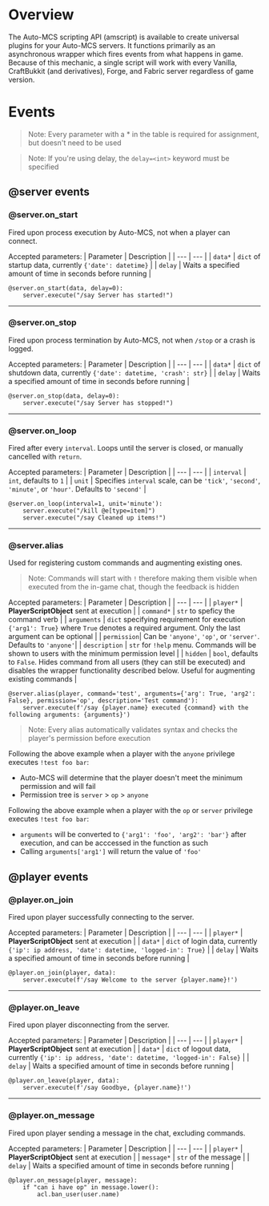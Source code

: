 # Overview

The Auto-MCS scripting API (amscript) is available to create universal plugins for your Auto-MCS servers. It functions primarily as an asynchronous wrapper which fires events from what happens in game. Because of this mechanic, a single script will work with every Vanilla, CraftBukkit (and derivatives), Forge, and Fabric server regardless of game version.




# Events

> Note: Every parameter with a * in the table is required for assignment, but doesn't need to be used

> Note: If you're using delay, the `delay=<int>` keyword must be specified 


## @server events

### @server.on_start

Fired upon process execution by Auto-MCS, not when a player can connect.

Accepted parameters:
| Parameter | Description |
| --- | --- |
| `data*` | `dict` of startup data, currently `{'date': datetime}` |
| `delay` | Waits a specified amount of time in seconds before running |

```
@server.on_start(data, delay=0):
    server.execute("/say Server has started!")
```



--------------------------------------------
### @server.on_stop

Fired upon process termination by Auto-MCS, not when `/stop` or a crash is logged.

Accepted parameters:
| Parameter | Description |
| --- | --- |
| `data*` | `dict` of shutdown data, currently `{'date': datetime, 'crash': str}` |
| `delay` | Waits a specified amount of time in seconds before running |

```
@server.on_stop(data, delay=0):
    server.execute("/say Server has stopped!")
```



--------------------------------------------
### @server.on_loop

Fired after every `interval`. Loops until the server is closed, or manually cancelled with `return`.

Accepted parameters:
| Parameter | Description |
| --- | --- |
| `interval` | `int`, defaults to `1` |
| `unit` | Specifies `interval` scale, can be `'tick'`, `'second'`, `'minute'`, or `'hour'`. Defaults to `'second'` |

```
@server.on_loop(interval=1, unit='minute'):
    server.execute("/kill @e[type=item]")
    server.execute("/say Cleaned up items!")
```



--------------------------------------------
### @server.alias

Used for registering custom commands and augmenting existing ones.

> Note: Commands will start with `!` therefore making them visible when executed from the in-game chat, though the feedback is hidden

Accepted parameters:
| Parameter | Description |
| --- | --- |
| `player*` | **PlayerScriptObject** sent at execution |
| `command*` | `str` to speficy the command verb |
| `arguments` | `dict` specifying requirement for execution `{'arg1': True}` where `True` denotes a required argument. Only the last argument can be optional |
| `permission`| Can be `'anyone'`, `'op'`, or `'server'`. Defaults to `'anyone'`|
| `description` | `str` for `!help` menu. Commands will be shown to users with the minimum permission level |
| `hidden` | `bool`, defaults to `False`. Hides command from all users (they can still be executed) and disables the wrapper functionality described below. Useful for augmenting existing commands |

```
@server.alias(player, command='test', arguments={'arg': True, 'arg2': False}, permission='op', description='Test command'):
    server.execute(f'/say {player.name} executed {command} with the following arguments: {arguments}')
```

> Note: Every alias automatically validates syntax and checks the player's permission before execution

Following the above example when a player with the `anyone` privilege executes `!test foo bar`:
- Auto-MCS will determine that the player doesn't meet the minimum permission and will fail
- Permission tree is `server` > `op` > `anyone`

Following the above example when a player with the `op` or `server` privilege executes `!test foo bar`:

- `arguments` will be converted to `{'arg1': 'foo', 'arg2': 'bar'}` after execution, and can be acccessed in the function as such
- Calling `arguments['arg1']` will return the value of `'foo'`



## @player events

### @player.on_join

Fired upon player successfully connecting to the server.

Accepted parameters:
| Parameter | Description |
| --- | --- |
| `player*` | **PlayerScriptObject** sent at execution |
| `data*` | `dict` of login data, currently `{'ip': ip address, 'date': datetime, 'logged-in': True}` |
| `delay` | Waits a specified amount of time in seconds before running |

```
@player.on_join(player, data):
    server.execute(f'/say Welcome to the server {player.name}!')
```



--------------------------------------------
### @player.on_leave

Fired upon player disconnecting from the server.

Accepted parameters:
| Parameter | Description |
| --- | --- |
| `player*` | **PlayerScriptObject** sent at execution |
| `data*` | `dict` of logout data, currently `{'ip': ip address, 'date': datetime, 'logged-in': False}` |
| `delay` | Waits a specified amount of time in seconds before running |

```
@player.on_leave(player, data):
    server.execute(f'/say Goodbye, {player.name}!')
```



--------------------------------------------
### @player.on_message

Fired upon player sending a message in the chat, excluding commands.

Accepted parameters:
| Parameter | Description |
| --- | --- |
| `player*` | **PlayerScriptObject** sent at execution |
| `message*` | `str` of the message |
| `delay` | Waits a specified amount of time in seconds before running |

```
@player.on_message(player, message):
    if "can i have op" in message.lower():
        acl.ban_user(user.name)
```
